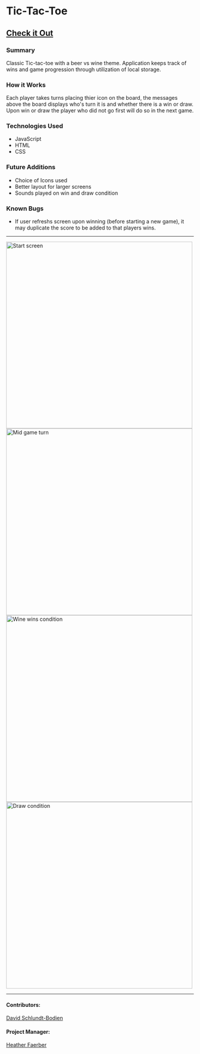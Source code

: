 # Tic-Tac-Toe
## [Check it Out](https://davidschlundtbodien.github.io/tic-tac-toe/)

### Summary
  Classic Tic-tac-toe with a beer vs wine theme. Application keeps track of wins and game progression through utilization of local storage.

### How it Works
  Each player takes turns placing thier icon on the board, the messages above the board displays who's turn it is and whether there is a win or draw. Upon win or draw the player who did not go first will do so in the next game. 
  
### Technologies Used
- JavaScript
- HTML
- CSS

### Future Additions
- Choice of Icons used
- Better layout for larger screens
- Sounds played on win and draw condition

### Known Bugs
- If user refreshs screen upon winning (before starting a new game), it may duplicate the score to be added to that players wins.
***************************************
<img width="500" alt="Start screen" src="https://user-images.githubusercontent.com/50115942/122101004-12ab3080-cdd1-11eb-91be-1be96fd11a13.png">
<img width="500" alt="Mid game turn" src="https://user-images.githubusercontent.com/50115942/122101117-2fdfff00-cdd1-11eb-926c-b02186eadb6e.png">
<img width="500" alt="Wine wins condition" src="https://user-images.githubusercontent.com/50115942/122101137-34a4b300-cdd1-11eb-81cb-8d156922f329.png">
<img width="500" alt="Draw condition" src="https://user-images.githubusercontent.com/50115942/122101151-379fa380-cdd1-11eb-9d1b-3ce2a90028f6.png">

***************************************
#### Contributors:
[David Schlundt-Bodien](https://github.com/Davidschlundtbodien)


#### Project Manager:
[Heather Faerber](https://github.com/hfaerber)
